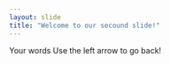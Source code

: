```yaml
---
layout: slide
title: "Welcome to our secound slide!"
---
```

Your words
Use the left arrow to go back!
